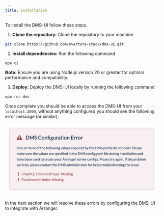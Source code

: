 ```yaml
---
title: Installation
---
```


To install the DMS-UI follow these steps.

1. **Clone the repository:** Clone the repository to your machine

```bash
git clone https://github.com/overture-stack/dms-ui.git
```

2. **Install dependencies:** Run the following command

```bash
npm ci
```

<Warning>**Note:** Ensure you are using Node.js version 20 or greater for optimal performance and compatibility.</Warning>

3. **Deploy:** Deploy the DMS-UI locally by running the following command

```bash
npm run dev
```

Once complete you should be able to access the DMS-UI from your `localhost:3000`, without anything configured you should see the following error message (or similar):

![Entity](../assets/configerror.png 'Error')

In the next section we will resolve these errors by configuring the DMS-UI to integrate with Arranger.